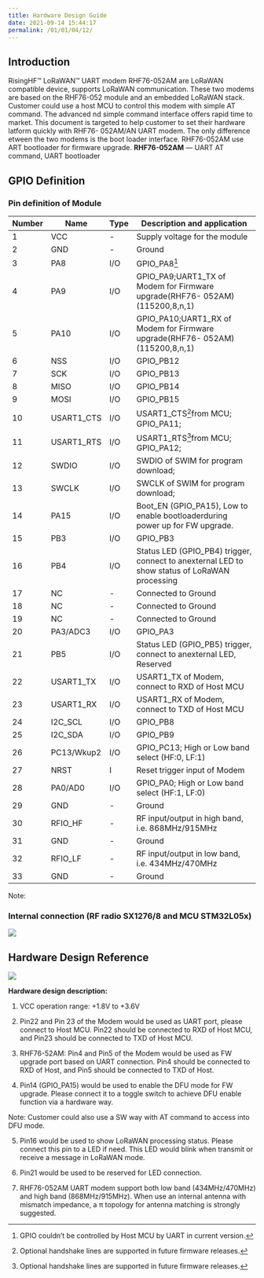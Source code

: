 ```yaml
---
title: Hardware Design Guide
date: 2021-09-14 15:44:17
permalink: /01/01/04/12/
---
```

## Introduction

RisingHF™ LoRaWAN™ UART modem RHF76-052AM are LoRaWAN compatible device, supports LoRaWAN communication. These two modems are based on the RHF76-052 module and an embedded LoRaWAN stack. Customer could use a host MCU to control this modem with simple AT command. The advanced nd simple command interface offers rapid time to market.
This document is targeted to help customer to set their hardware latform quickly with RHF76- 052AM/AN UART modem. The only difference etween the two modems is the boot loader interface. RHF76-052AM use ART bootloader for firmware upgrade.
**RHF76-052AM** — UART AT command, UART bootloader

## GPIO Definition

### Pin definition of Module

| Number | Name       | Type | Description and application                                  |
| ------ | ---------- | ---- | ------------------------------------------------------------ |
| 1      | VCC        | -    | Supply voltage for the module                                |
| 2      | GND        | -    | Ground                                                       |
| 3      | PA8        | I/O  | GPIO_PA8[^2]                                                 |
| 4      | PA9        | I/O  | GPIO_PA9;UART1_TX of Modem for Firmware upgrade(RHF76- 052AM) (115200,8,n,1) |
| 5      | PA10       | I/O  | GPIO_PA10;UART1_RX of Modem for Firmware upgrade(RHF76- 052AM) (115200,8,n,1) |
| 6      | NSS        | I/O  | GPIO_PB12                                                    |
| 7      | SCK        | I/O  | GPIO_PB13                                                    |
| 8      | MISO       | I/O  | GPIO_PB14                                                    |
| 9      | MOSI       | I/O  | GPIO_PB15                                                    |
| 10     | USART1_CTS | I/O  | USART1_CTS[^1]from MCU; GPIO_PA11;                           |
| 11     | USART1_RTS | I/O  | USART1_RTS[^1]from MCU; GPIO_PA12;                           |
| 12     | SWDIO      | I/O  | SWDIO of SWIM for program download;                          |
| 13     | SWCLK      | I/O  | SWCLK of SWIM for program download;                          |
| 14     | PA15       | I/O  | Boot_EN (GPIO_PA15), Low to enable bootloaderduring power up for FW upgrade. |
| 15     | PB3        | I/O  | GPIO_PB3                                                     |
| 16     | PB4        | I/O  | Status LED (GPIO_PB4) trigger, connect to anexternal LED to show status of LoRaWAN processing |
| 17     | NC         | -    | Connected to Ground                                          |
| 18     | NC         | -    | Connected to Ground                                          |
| 19     | NC         | -    | Connected to Ground                                          |
| 20     | PA3/ADC3   | I/O  | GPIO_PA3                                                     |
| 21     | PB5        | I/O  | Status LED (GPIO_PB5) trigger, connect to anexternal LED, Reserved |
| 22     | USART1_TX  | I/O  | USART1_TX of Modem, connect to RXD of Host MCU               |
| 23     | USART1_RX  | I/O  | USART1_RX of Modem, connect to TXD of Host MCU               |
| 24     | I2C_SCL    | I/O  | GPIO_PB8                                                     |
| 25     | I2C_SDA    | I/O  | GPIO_PB9                                                     |
| 26     | PC13/Wkup2 | I/O  | GPIO_PC13; High or Low band select (HF:0, LF:1)              |
| 27     | NRST       | I    | Reset trigger input of Modem                                 |
| 28     | PA0/AD0    | I/O  | GPIO_PA0; High or Low band select (HF:1, LF:0)               |
| 29     | GND        | -    | Ground                                                       |
| 30     | RFIO_HF    | -    | RF input/output in high band, i.e. 868MHz/915MHz             |
| 31     | GND        | -    | Ground                                                       |
| 32     | RFIO_LF    | -    | RF input/output in low band, i.e. 434MHz/470MHz              |
| 33     | GND        | -    | Ground                                                       |

Note: 

[^1]: Optional handshake lines are supported in future firmware releases.
[^2]: GPIO couldn’t be controlled by Host MCU by UART in current version.

### Internal connection (RF radio SX1276/8 and MCU STM32L05x)

![](https://risinghf-wiki.oss-cn-shenzhen.aliyuncs.com/upload/img/e0f343e8b341cbb50cc11608761d61c7.png)

## Hardware Design Reference

![](https://risinghf-wiki.oss-cn-shenzhen.aliyuncs.com/upload/img/d05398f497712de32188881f0714d17b.png)

**Hardware design description:**

1.  VCC operation range: +1.8V to +3.6V

2.  Pin22 and Pin 23 of the Modem would be used as UART port, please connect to Host MCU. Pin22 should be connected to RXD of Host MCU, and Pin23 should be connected to TXD of Host MCU.

3.  RHF76-52AM: Pin4 and Pin5 of the Modem would be used as FW upgrade port based on UART connection. Pin4 should be connected to RXD of Host, and Pin5 should be connected to TXD of Host.

4.  Pin14 (GPIO_PA15) would be used to enable the DFU mode for FW upgrade. Please connect it to a toggle switch to achieve DFU enable function via a hardware way.

Note: Customer could also use a SW way with AT command to access into DFU mode.

5.  Pin16 would be used to show LoRaWAN processing status. Please connect this pin to a LED if need. This LED would blink when transmit or receive a message in LoRaWAN mode.

6.  Pin21 would be used to be reserved for LED connection.

7.  RHF76-052AM UART modem support both low band (434MHz/470MHz) and high band (868MHz/915MHz). When use an internal antenna with mismatch impedance, a π topology for antenna matching is strongly suggested.
